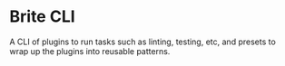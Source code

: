 # Brite CLI

A CLI of plugins to run tasks such as linting, testing, etc, and presets to wrap up the plugins into reusable patterns.
